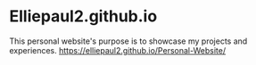 # Elliepaul2.github.io
This personal website's purpose is to showcase my projects and experiences.
https://elliepaul2.github.io/Personal-Website/
